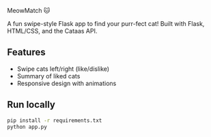 MeowMatch 🐱

A fun swipe-style Flask app to find your purr-fect cat! Built with Flask, HTML/CSS, and the Cataas API.

## Features
- Swipe cats left/right (like/dislike)
- Summary of liked cats
- Responsive design with animations

## Run locally
```bash
pip install -r requirements.txt
python app.py
